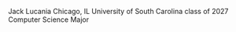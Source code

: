 Jack Lucania
Chicago, IL
University of South Carolina class of 2027
Computer Science Major

<!---
jlucania/jlucania is a ✨ special ✨ repository because its `README.md` (this file) appears on your GitHub profile.
You can click the Preview link to take a look at your changes.
--->
